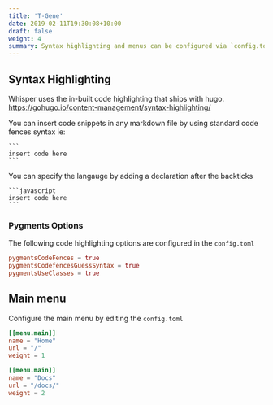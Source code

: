 ```yaml
---
title: 'T-Gene'
date: 2019-02-11T19:30:08+10:00
draft: false
weight: 4
summary: Syntax highlighting and menus can be configured via `config.toml`.
---
```


## Syntax Highlighting

Whisper uses the in-built code highlighting that ships with hugo. https://gohugo.io/content-management/syntax-highlighting/

You can insert code snippets in any markdown file by using standard code fences syntax ie:

````
```
insert code here
```
````

You can specify the langauge by adding a declaration after the backticks

````
```javascript
insert code here
```
````

### Pygments Options

The following code highlighting options are configured in the `config.toml`

```toml
pygmentsCodeFences = true
pygmentsCodefencesGuessSyntax = true
pygmentsUseClasses = true
```

## Main menu

Configure the main menu by editing the `config.toml`

```toml
[[menu.main]]
name = "Home"
url = "/"
weight = 1

[[menu.main]]
name = "Docs"
url = "/docs/"
weight = 2
```
